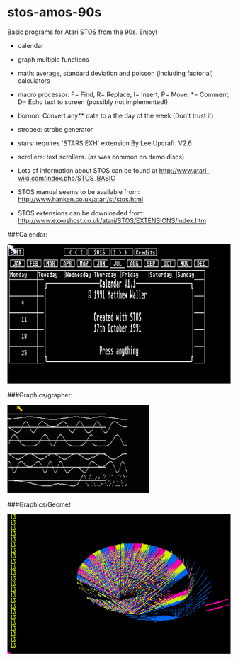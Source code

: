 # stos-amos-90s
Basic programs for Atari STOS from the 90s.
Enjoy!

  - calendar
  - graph multiple functions
  - math: average, standard deviation and poisson (including factorial) calculators
  - macro processor: F= Find, R= Replace, I= Insert, P= Move, *= Comment, D= Echo text to screen (possibly not implemented!)
  - bornon: Convert any** date to a the day of the week (Don't trust it)
  - strobeo: strobe generator
  - stars: requires 'STARS.EXH' extension By Lee Upcraft. V2.6 
  - scrollers: text scrollers. (as was common on demo discs)


  - Lots of information about STOS can be found at http://www.atari-wiki.com/index.php/STOS_BASIC
  - STOS manual seems to be available from: http://www.hanken.co.uk/atari/st/stos.html
  - STOS extensions can be downloaded from: http://www.exxoshost.co.uk/atari/STOS/EXTENSIONS/index.htm



###Calendar:

![Calendar](/calendar/CALENDAR.GIF)

###Graphics/grapher:

![Grapher](/graphics/GRAPHER.PNG)

###Graphics/Geomet

![Geomet](/graphics/GEOMET.GIF)

